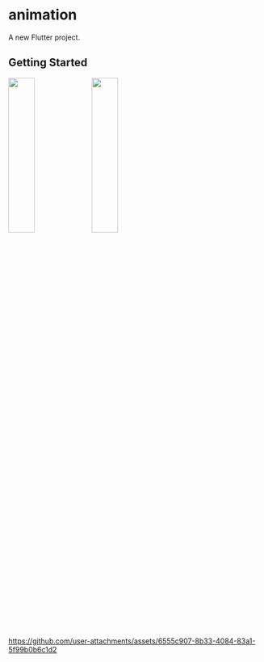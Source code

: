 # animation

A new Flutter project.

## Getting Started
  <img src="https://github.com/user-attachments/assets/ee8ae54a-4fd5-4ee3-845d-9fe717c07c0e" height=28% width=32%>
  <img src="https://github.com/user-attachments/assets/e53f53b9-7004-425e-b731-573599eb0331" height=28% width=32%>


https://github.com/user-attachments/assets/6555c907-8b33-4084-83a1-5f99b0b6c1d2

